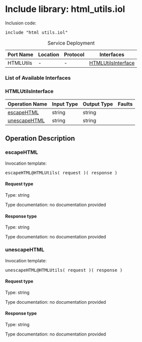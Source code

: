 # Include library: html_utils.iol

Inclusion code: <pre>include "html_utils.iol"</pre>

<table>
  <caption>Service Deployment</caption>
  <thead>
    <tr>
      <th>Port Name</th>
      <th>Location</th>
      <th>Protocol</th>
      <th>Interfaces</th>
    </tr>
  </thead>
  <tbody>
    <tr>
      <td>HTMLUtils</td>
      <td>-</td>
      <td>-</td>
      <td><a href="#HTMLUtilsInterface">HTMLUtilsInterface</a></td>
    </tr>
  </tbody>
</table>

<h3>List of Available Interfaces</h3>

<h3 id="HTMLUtilsInterface">HTMLUtilsInterface</h3>

<table>
  <thead>
    <tr>
      <th>Operation Name</th>
      <th>Input Type</th>
      <th>Output Type</th>
      <th>Faults</th>
    </tr>
  </thead>
  <tbody>
    <tr>
      <td><a href="#escapeHTML">escapeHTML</a></td>
      <td>string</td>
      <td>string</td>
      <td>
      </td>
    </tr>
    <tr>
      <td><a href="#unescapeHTML">unescapeHTML</a></td>
      <td>string</td>
      <td>string</td>
      <td>
      </td>
    </tr>
  </tbody>
</table>

<h2>Operation Description</h2>



<h3 id="escapeHTML">escapeHTML</h3>


Invocation template: 
<pre>escapeHTML@HTMLUtils( request )( response )</pre>

<h4>Request type</h4>

Type: string

Type documentation: no documentation provided 



<h4>Response type</h4>

Type: string

Type documentation: no documentation provided 








<h3 id="unescapeHTML">unescapeHTML</h3>


Invocation template: 
<pre>unescapeHTML@HTMLUtils( request )( response )</pre>

<h4>Request type</h4>

Type: string

Type documentation: no documentation provided 



<h4>Response type</h4>

Type: string

Type documentation: no documentation provided 










